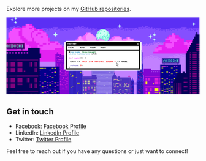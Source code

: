 Explore more projects on my [GitHub repositories](https://github.com/tariqulislaam?tab=repositories).

![Tariqul Islam](https://raw.githubusercontent.com/tariqulislaam/tariqulislaam/f22af2bb1ec56afa6f85eb846b9c19bedebcd169/cover.svg)

## Get in touch


- Facebook: [Facebook Profile](https://Facebook.com/tariqulislaamrahat_)
- LinkedIn: [LinkedIn Profile](https://www.linkedin.com/in/tariqul-islam-rahat)
- Twitter: [Twitter Profile](https://twitter.com/tariqulislam_)

Feel free to reach out if you have any questions or just want to connect!
